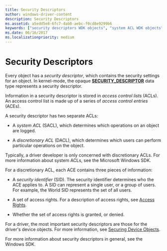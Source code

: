 ```yaml
---
title: Security Descriptors
author: windows-driver-content
description: Security Descriptors
ms.assetid: a5edd5e8-6fc7-4ab0-aebc-f0cd8e9299b6
keywords: ["security descriptors WDK objects", "system ACL WDK objects", "SACL WDK objects", "discretionary ACL WDK objects", "DACL WDK objects", "access control lists WDK objects", "ACL WDK objects"]
ms.date: 06/16/2017
ms.localizationpriority: medium
---
```


# Security Descriptors


Every object has a *security descriptor*, which contains the security settings for an object. In kernel-mode, the opaque [**SECURITY\_DESCRIPTOR**](https://msdn.microsoft.com/library/windows/hardware/ff563689) data type represents a security descriptor.

Information in a security descriptor is stored in *access control lists* (ACLs). An access control list is made up of a series of *access control entries* (ACEs).

A security descriptor has two separate ACLs:

-   A *system ACL* (SACL), which determines which operations on an object are logged.

-   A *discretionary ACL* (DACL), which determines which users can perform particular operations on the object.

Typically, a driver developer is only concerned with discretionary ACLs. For more information about system ACLs, see the Microsoft Windows SDK.

For a discretionary ACL, each ACE contains three pieces of information:

-   A *security identifier* (SID). The security identifier determines who the ACE applies to. A SID can represent a single user, or a group of users. For example, the World SID represents the set of all users.

-   A set of access rights. For a description of access rights, see [Access Rights](access-rights.md).

-   Whether the set of access rights is granted, or denied.

For a driver, the most important security descriptors are those for the driver's device objects. For more information, see [Securing Device Objects](securing-device-objects.md).

For more information about security descriptors in general, see the Windows SDK.

 

 




